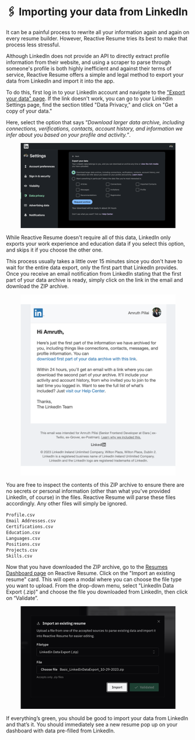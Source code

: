 # 🖇️ Importing your data from LinkedIn

It can be a painful process to rewrite all your information again and again on every resume builder. However, Reactive Resume tries its best to make that process less stressful.

Although LinkedIn does not provide an API to directly extract profile information from their website, and using a scraper to parse through someone's profile is both highly inefficient and against their terms of service, Reactive Resume offers a simple and legal method to export your data from LinkedIn and import it into the app.

To do this, first log in to your LinkedIn account and navigate to the ["Export your data" page](https://www.linkedin.com/mypreferences/d/download-my-data). If the link doesn't work, you can go to your LinkedIn Settings page, find the section titled "Data Privacy," and click on "Get a copy of your data."

Here, select the option that says “_Download larger data archive, including connections, verifications, contacts, account history, and information we infer about you based on your profile and activity.”_.

<figure><img src="../.gitbook/assets/Export-LinkedIn-Resume.png" alt=""><figcaption></figcaption></figure>

While Reactive Resume doesn't require all of this data, LinkedIn only exports your work experience and education data if you select this option, and skips it if you choose the other one.

This process usually takes a little over 15 minutes since you don't have to wait for the entire data export, only the first part that LinkedIn provides. Once you receive an email notification from LinkedIn stating that the first part of your data archive is ready, simply click on the link in the email and download the ZIP archive.

<figure><img src="../.gitbook/assets/Amruth-Pillai-LinkedIn-Page.png" alt="" width="563"><figcaption></figcaption></figure>

You are free to inspect the contents of this ZIP archive to ensure there are no secrets or personal information (other than what you’ve provided LinkedIn, of course) in the files. Reactive Resume will parse these files accordingly. Any other files will simply be ignored.

```
Profile.csv
Email Addresses.csv
Certifications.csv
Education.csv
Languages.csv
Positions.csv
Projects.csv
Skills.csv
```

Now that you have downloaded the ZIP archive, go to the [Resumes Dashboard page](https://rxresume.org/dashboard/resumes) on Reactive Resume. Click on the "Import an existing resume" card. This will open a modal where you can choose the file type you want to upload. From the drop-down menu, select "LinkedIn Data Export (.zip)" and choose the file you downloaded from LinkedIn, then click on “Validate”.

<figure><img src="../.gitbook/assets/Import-LinkedIn-Resume.png" alt="" width="563"><figcaption></figcaption></figure>

If everything’s green, you should be good to import your data from LinkedIn and that’s it. You should immediately see a new resume pop up on your dashboard with data pre-filled from LinkedIn.
